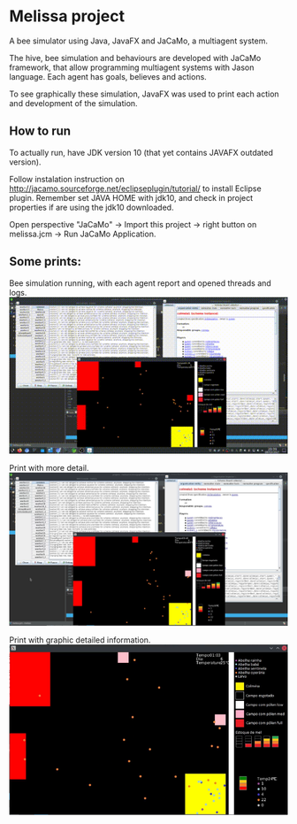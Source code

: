 # Melissa project
A bee simulator using Java, JavaFX and JaCaMo, a multiagent system.

The hive, bee simulation and behaviours are developed with JaCaMo framework, that allow programming multiagent systems with Jason language. Each agent has goals, believes and actions. 

To see graphically these simulation, JavaFX was used to print each action and development of the simulation.

## How to run
To actually run, have JDK version 10 (that yet contains JAVAFX outdated version). 

Follow instalation instruction on http://jacamo.sourceforge.net/eclipseplugin/tutorial/ to install Eclipse plugin. Remember set JAVA HOME with jdk10, and check in project properties if are using the jdk10 downloaded.

Open perspective "JaCaMo" -> Import this project -> right button on melissa.jcm -> Run JaCaMo Application.

## Some prints:
Bee simulation running, with each agent report and opened threads and logs.
![Running bee simulation](/img/melissa-running.gif)

Print with more detail.
![Print with running simulations, with report for each agents actions](/img/running-stats.png)

Print with graphic detailed information.
![Detail of graphic information](/img/visual-simulation.png)
